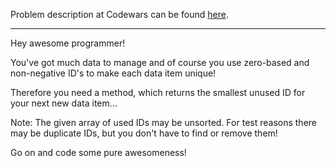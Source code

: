 Problem description at Codewars can be found
[here](https://www.codewars.com/kata/55eea63119278d571d00006a/train/python).

-------------

Hey awesome programmer!
<br>

You've got much data to manage and of course you use zero-based and non-negative ID's to make each
data item unique!
<br>

Therefore you need a method, which returns the smallest unused ID for your next new data item...
<br>

Note: The given array of used IDs may be unsorted. For test reasons there may be duplicate IDs, but
you don't have to find or remove them!
<br>

Go on and code some pure awesomeness!
